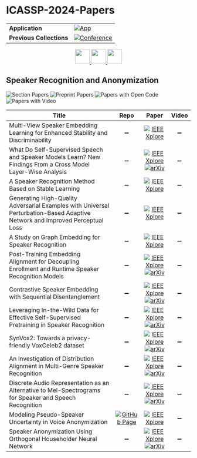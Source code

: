 # ICASSP-2024-Papers

<table>
    <tr>
        <td><strong>Application</strong></td>
        <td>
            <a href="https://huggingface.co/spaces/DmitryRyumin/NewEraAI-Papers" style="float:left;">
                <img src="https://img.shields.io/badge/🤗-NewEraAI--Papers-FFD21F.svg" alt="App" />
            </a>
        </td>
    </tr>
    <tr>
        <td><strong>Previous Collections</strong></td>
        <td>
            <a href="https://github.com/DmitryRyumin/ICASSP-2023-24-Papers/blob/main/README_2023.md">
                <img src="http://img.shields.io/badge/ICASSP-2023-0073AE.svg" alt="Conference">
            </a>
        </td>
    </tr>
</table>

<div align="center">
    <a href="https://github.com/DmitryRyumin/ICASSP-2023-24-Papers/blob/main/sections/2024/main/MLSP-P22.md">
        <img src="https://cdn.jsdelivr.net/gh/DmitryRyumin/NewEraAI-Papers@main/images/left.svg" width="40" alt="" />
    </a>
    <a href="https://github.com/DmitryRyumin/ICASSP-2023-24-Papers/">
        <img src="https://cdn.jsdelivr.net/gh/DmitryRyumin/NewEraAI-Papers@main/images/home.svg" width="40" alt="" />
    </a>
    <a href="https://github.com/DmitryRyumin/ICASSP-2023-24-Papers/blob/main/sections/2024/main/MLSP-P23.md">
        <img src="https://cdn.jsdelivr.net/gh/DmitryRyumin/NewEraAI-Papers@main/images/right.svg" width="40" alt="" />
    </a>
</div>


## Speaker Recognition and Anonymization

![Section Papers](https://img.shields.io/badge/Section%20Papers-13-42BA16) ![Preprint Papers](https://img.shields.io/badge/Preprint%20Papers-8-b31b1b) ![Papers with Open Code](https://img.shields.io/badge/Papers%20with%20Open%20Code-0-1D7FBF) ![Papers with Video](https://img.shields.io/badge/Papers%20with%20Video-0-FF0000)

| **Title** | **Repo** | **Paper** | **Video** |
|-----------|:--------:|:---------:|:---------:|
| Multi-View Speaker Embedding Learning for Enhanced Stability and Discriminability | :heavy_minus_sign: | [![IEEE Xplore](https://img.shields.io/badge/IEEE-10448494-E4A42C.svg)](https://ieeexplore.ieee.org/document/10448494) | :heavy_minus_sign: |
| What Do Self-Supervised Speech and Speaker Models Learn? New Findings From a Cross Model Layer-Wise Analysis | :heavy_minus_sign: | [![IEEE Xplore](https://img.shields.io/badge/IEEE-10446422-E4A42C.svg)](https://ieeexplore.ieee.org/document/10446422) <br/> [![arXiv](https://img.shields.io/badge/arXiv-2401.17632-b31b1b.svg)](https://arxiv.org/abs/2401.17632) | :heavy_minus_sign: |
| A Speaker Recognition Method Based on Stable Learning | :heavy_minus_sign: | [![IEEE Xplore](https://img.shields.io/badge/IEEE-10446329-E4A42C.svg)](https://ieeexplore.ieee.org/document/10446329) | :heavy_minus_sign: |
| Generating High-Quality Adversarial Examples with Universal Perturbation-Based Adaptive Network and Improved Perceptual Loss | :heavy_minus_sign: | [![IEEE Xplore](https://img.shields.io/badge/IEEE-10446184-E4A42C.svg)](https://ieeexplore.ieee.org/document/10446184) | :heavy_minus_sign: |
| A Study on Graph Embedding for Speaker Recognition | :heavy_minus_sign: | [![IEEE Xplore](https://img.shields.io/badge/IEEE-10448308-E4A42C.svg)](https://ieeexplore.ieee.org/document/10448308) | :heavy_minus_sign: |
| Post-Training Embedding Alignment for Decoupling Enrollment and Runtime Speaker Recognition Models | :heavy_minus_sign: | [![IEEE Xplore](https://img.shields.io/badge/IEEE-10447161-E4A42C.svg)](https://ieeexplore.ieee.org/document/10447161) <br/> [![arXiv](https://img.shields.io/badge/arXiv-2401.12440-b31b1b.svg)](https://arxiv.org/abs/2401.12440) | :heavy_minus_sign: |
| Contrastive Speaker Embedding with Sequential Disentanglement | :heavy_minus_sign: | [![IEEE Xplore](https://img.shields.io/badge/IEEE-10448284-E4A42C.svg)](https://ieeexplore.ieee.org/document/10448284) <br/> [![arXiv](https://img.shields.io/badge/arXiv-2309.13253-b31b1b.svg)](https://arxiv.org/abs/2309.13253) | :heavy_minus_sign: |
| Leveraging In-the-Wild Data for Effective Self-Supervised Pretraining in Speaker Recognition | :heavy_minus_sign: | [![IEEE Xplore](https://img.shields.io/badge/IEEE-10447489-E4A42C.svg)](https://ieeexplore.ieee.org/document/10447489) <br/> [![arXiv](https://img.shields.io/badge/arXiv-2309.11730-b31b1b.svg)](https://arxiv.org/abs/2309.11730) | :heavy_minus_sign: |
| SynVox2: Towards a privacy-friendly VoxCeleb2 dataset | :heavy_minus_sign: | [![IEEE Xplore](https://img.shields.io/badge/IEEE-10446513-E4A42C.svg)](https://ieeexplore.ieee.org/document/10446513) <br/> [![arXiv](https://img.shields.io/badge/arXiv-2309.06141-b31b1b.svg)](https://arxiv.org/abs/2309.06141) | :heavy_minus_sign: |
| An Investigation of Distribution Alignment in Multi-Genre Speaker Recognition | :heavy_minus_sign: | [![IEEE Xplore](https://img.shields.io/badge/IEEE-10448178-E4A42C.svg)](https://ieeexplore.ieee.org/document/10448178) <br/> [![arXiv](https://img.shields.io/badge/arXiv-2309.14158-b31b1b.svg)](https://arxiv.org/abs/2309.14158) | :heavy_minus_sign: |
| Discrete Audio Representation as an Alternative to Mel-Spectrograms for Speaker and Speech Recognition | :heavy_minus_sign: | [![IEEE Xplore](https://img.shields.io/badge/IEEE-10446998-E4A42C.svg)](https://ieeexplore.ieee.org/document/10446998) <br/> [![arXiv](https://img.shields.io/badge/arXiv-2309.10922-b31b1b.svg)](https://arxiv.org/abs/2309.10922) | :heavy_minus_sign: |
| Modeling Pseudo-Speaker Uncertainty in Voice Anonymization | [![GitHub Page](https://img.shields.io/badge/GitHub-Page-159957.svg?style=flat)](https://voiceprivacy.github.io/pseudo-speaker-vector/) | [![IEEE Xplore](https://img.shields.io/badge/IEEE-10446573-E4A42C.svg)](https://ieeexplore.ieee.org/document/10446573) | :heavy_minus_sign: |
| Speaker Anonymization Using Orthogonal Householder Neural Network | :heavy_minus_sign: | [![IEEE Xplore](https://img.shields.io/badge/IEEE-10244064-E4A42C.svg)](https://ieeexplore.ieee.org/document/10244064) <br/> [![arXiv](https://img.shields.io/badge/arXiv-2305.18823-b31b1b.svg)](https://arxiv.org/abs/2305.18823) | :heavy_minus_sign: |
